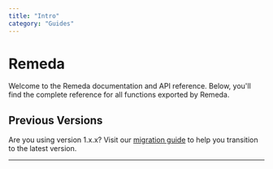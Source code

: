 ```yaml
---
title: "Intro"
category: "Guides"
---
```


# Remeda

Welcome to the Remeda documentation and API reference. Below, you'll find the
complete reference for all functions exported by Remeda.

## Previous Versions

Are you using version 1.x.x? Visit our [migration guide](/v1#migration-intro) to
help you transition to the latest version.

---
